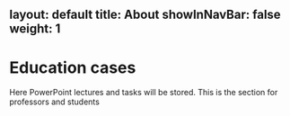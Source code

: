 layout: default
title: About
showInNavBar: false
weight: 1
---

# Education cases

Here PowerPoint lectures and tasks will be stored. This is the section for professors and students
